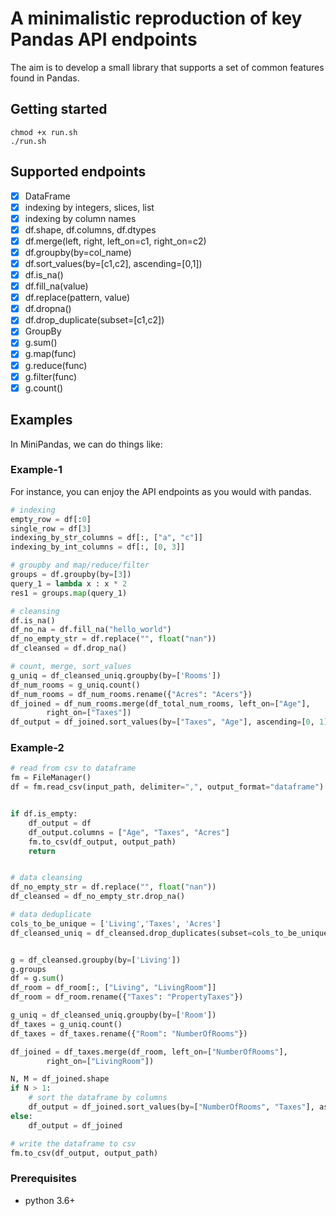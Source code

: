 # A minimalistic reproduction of key Pandas API endpoints

The aim is to develop a small library that supports a set of common features found in Pandas.

## Getting started

```
chmod +x run.sh
./run.sh
```

## Supported endpoints
- [x] DataFrame
-   [x] indexing by integers, slices, list
-   [x] indexing by column names
-   [x] df.shape, df.columns, df.dtypes
-   [x] df.merge(left, right, left_on=c1, right_on=c2)
-   [x] df.groupby(by=col_name)
-   [x] df.sort_values(by=[c1,c2], ascending=[0,1])
-   [x] df.is_na()
-   [x] df.fill_na(value)
-   [x] df.replace(pattern, value)
-   [x] df.dropna()
-   [x] df.drop_duplicate(subset=[c1,c2])
- [x] GroupBy
-   [x] g.sum()
-   [x] g.map(func)
-   [x] g.reduce(func)
-   [x] g.filter(func)
-   [x] g.count()

## Examples
In MiniPandas, we can do things like:

### Example-1

For instance, you can enjoy the API endpoints as you would with pandas.
```python
# indexing
empty_row = df[:0]
single_row = df[3]
indexing_by_str_columns = df[:, ["a", "c"]]
indexing_by_int_columns = df[:, [0, 3]]

# groupby and map/reduce/filter
groups = df.groupby(by=[3])
query_1 = lambda x : x * 2
res1 = groups.map(query_1)

# cleansing
df.is_na()
df_no_na = df.fill_na("hello_world")
df_no_empty_str = df.replace("", float("nan"))
df_cleansed = df.drop_na()

# count, merge, sort_values
g_uniq = df_cleansed_uniq.groupby(by=['Rooms'])
df_num_rooms = g_uniq.count()
df_num_rooms = df_num_rooms.rename({"Acres": "Acers"})
df_joined = df_num_rooms.merge(df_total_num_rooms, left_on=["Age"],
        right_on=["Taxes"])
df_output = df_joined.sort_values(by=["Taxes", "Age"], ascending=[0, 1])
```

### Example-2 

```python
# read from csv to dataframe
fm = FileManager()
df = fm.read_csv(input_path, delimiter=",", output_format="dataframe")


if df.is_empty:
    df_output = df
    df_output.columns = ["Age", "Taxes", "Acres"]
    fm.to_csv(df_output, output_path)
    return


# data cleansing
df_no_empty_str = df.replace("", float("nan"))
df_cleansed = df_no_empty_str.drop_na()

# data deduplicate
cols_to_be_unique = ['Living','Taxes', 'Acres']
df_cleansed_uniq = df_cleansed.drop_duplicates(subset=cols_to_be_unique)


g = df_cleansed.groupby(by=['Living'])
g.groups
df = g.sum()
df_room = df_room[:, ["Living", "LivingRoom"]]
df_room = df_room.rename({"Taxes": "PropertyTaxes"})

g_uniq = df_cleansed_uniq.groupby(by=['Room'])
df_taxes = g_uniq.count()
df_taxes = df_taxes.rename({"Room": "NumberOfRooms"})

df_joined = df_taxes.merge(df_room, left_on=["NumberOfRooms"],
        right_on=["LivingRoom"]) 

N, M = df_joined.shape
if N > 1:
    # sort the dataframe by columns
    df_output = df_joined.sort_values(by=["NumberOfRooms", "Taxes"], ascending=[0, 1])
else:
    df_output = df_joined

# write the dataframe to csv
fm.to_csv(df_output, output_path)
```

### Prerequisites
* python 3.6+


